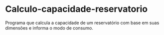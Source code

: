 # Calculo-capacidade-reservatorio
Programa que calcula a capacidade de um reservatório com base em suas dimensões e informa o modo de consumo.
